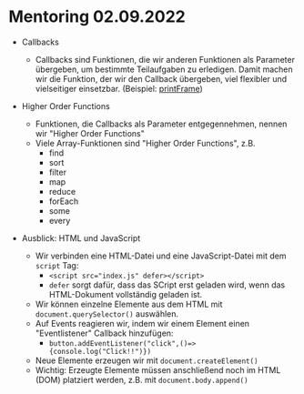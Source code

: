 # Mentoring 02.09.2022

- Callbacks

  - Callbacks sind Funktionen, die wir anderen Funktionen als Parameter übergeben, um bestimmte Teilaufgaben zu erledigen. Damit machen wir die Funktion, der wir den Callback übergeben, viel flexibler und vielseitiger einsetzbar. (Beispiel: [printFrame](callbacks.js))

- Higher Order Functions

  - Funktionen, die Callbacks als Parameter entgegennehmen, nennen wir "Higher Order Functions"
  - Viele Array-Funktionen sind "Higher Order Functions", z.B.
    - find
    - sort
    - filter
    - map
    - reduce
    - forEach
    - some
    - every

- Ausblick: HTML und JavaScript
  - Wir verbinden eine HTML-Datei und eine JavaScript-Datei mit dem `script` Tag:
    - `<script src="index.js" defer></script>`
    - `defer` sorgt dafür, dass das SCript erst geladen wird, wenn das HTML-Dokument vollständig geladen ist.
  - Wir können einzelne Elemente aus dem HTML mit `document.querySelector()` auswählen.
  - Auf Events reagieren wir, indem wir einem Element einen "Eventlistener" Callback hinzufügen:
    - `button.addEventListener("click",()=>{console.log("Click!!")})`
  - Neue Elemente erzeugen wir mit `document.createElement()`
  - Wichtig: Erzeugte Elemente müssen anschließend noch im HTML (DOM) platziert werden, z.B. mit `document.body.append()`
